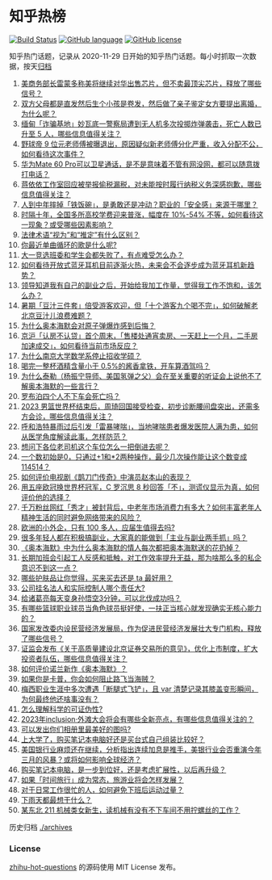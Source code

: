 # 知乎热榜
[![Build Status](https://github.com/ToWeLong/zhihu-hot-questions/workflows/CI/badge.svg)](https://github.com/ToWeLong/zhihu-hot-questions/actions)
[![GitHub language](https://img.shields.io/badge/language-golang-orange.svg)](https://golang.org/)
[![GitHub license](https://img.shields.io/github/license/ToWeLong/zhihu-hot-questions)](https://github.com/ToWeLong/zhihu-hot-questions/blob/main/LICENSE)

知乎热门话题，记录从 2020-11-29 日开始的知乎热门话题。每小时抓取一次数据，按天[归档](./archives)

<!-- BEGIN -->

1. [美商务部长雷蒙多称美将继续对华出售芯片，但不卖最顶尖芯片，释放了哪些信号？](https://www.zhihu.com/question/620477664)
1. [双方父母都是直发然后生个小孩是卷发，然后做了亲子鉴定女方要提出离婚，为什么呢？](https://www.zhihu.com/question/619274471)
1. [缅甸「诈骗基地」妙瓦底一警察局遭到无人机多次投掷炸弹袭击，死亡人数已升至 5 人，哪些信息值得关注？](https://www.zhihu.com/question/620484106)
1. [野球帝 9 位元老师傅被曝退出，原因疑似新老师傅分化严重，收入分配不公，如何看待这次事件？](https://www.zhihu.com/question/620465143)
1. [华为Mate 60 Pro可以卫星通话，是不是意味着不管有网没网，都可以随意拨打电话？](https://www.zhihu.com/question/619814502)
1. [蒋依依工作室回应被举报偷税漏税，对未能按时履行纳税义务深感抱歉，哪些信息值得关注？](https://www.zhihu.com/question/620494632)
1. [人到中年摔掉「铁饭碗」，是勇敢还是冲动？职业的「安全感」来源于哪里？](https://www.zhihu.com/question/620467237)
1. [时隔十年，全国多所高校学费迎来普涨，幅度在 10%-54% 不等，如何看待这一现象？或受哪些因素影响？](https://www.zhihu.com/question/620484450)
1. [法律术语“视为”和“推定”有什么区别？](https://www.zhihu.com/question/429593887)
1. [你最近单曲循环的歌是什么呢?](https://www.zhihu.com/question/620522648)
1. [大一竞选班委和学生会都失败了，有点难受怎么办？](https://www.zhihu.com/question/298906472)
1. [如何看待开放式蓝牙耳机目前逐渐火热，未来会不会逐步成为蓝牙耳机新趋势？](https://www.zhihu.com/question/614885970)
1. [领导知道我有自己的副业之后，开始给我加工作量，觉得我工作不饱和，该怎么办？](https://www.zhihu.com/question/620457299)
1. [暑期「豆汁三件套」倍受游客欢迎，但「十个游客九个喝不完」，如何破解老北京豆汁儿浪费难题？](https://www.zhihu.com/question/620138007)
1. [为什么奥本海默会对原子弹爆炸感到后悔？](https://www.zhihu.com/question/620274712)
1. [京沪「认房不认贷」首个周末，「售楼处通宵卖房、一天赶上一个月，二手房加速成交」，如何看待当前市场反应？](https://www.zhihu.com/question/620460588)
1. [为什么南京大学数学系停止招收学硕？](https://www.zhihu.com/question/619700616)
1. [喝完一整杯酒精含量小于 0.5%的酱香拿铁，开车算酒驾吗？](https://www.zhihu.com/question/620481288)
1. [为什么泰勒（杨振宁导师、美国氢弹之父）会在至关重要的听证会上说他不了解奥本海默的一些言行？](https://www.zhihu.com/question/620396694)
1. [罗布泊四个人不下车会死亡吗？](https://www.zhihu.com/question/615519308)
1. [2023 男篮世界杯结束后，周琦回国接受检查，初步诊断腰间盘突出，还需多方会诊，哪些信息值得关注？](https://www.zhihu.com/question/620487873)
1. [呼和浩特暴雨过后引发「雷暴哮喘」，当地哮喘患者爆发医院人满为患，如何从医学角度解读此事，怎样防范？](https://www.zhihu.com/question/620365548)
1. [想问下各位老司机这个车位怎么一把倒进去呢？](https://www.zhihu.com/question/620249523)
1. [一个数初始是0，只通过+1和*2两种操作，最少几次操作能让这个数变成114514？](https://www.zhihu.com/question/619706848)
1. [如何评价电视剧《鹊刀门传奇》中演员赵本山的表现？](https://www.zhihu.com/question/618539542)
1. [用五座欧冠换世界杯冠军，C 罗沉思 8 秒回答「不」，测谎仪显示为真，如何评价他的选择？](https://www.zhihu.com/question/620468499)
1. [千万粉丝网红「秀才」被封背后，中老年市场消费力有多大？如何丰富老年人精神生活的同时避免网络带来的风险？](https://www.zhihu.com/question/620450325)
1. [欧洲的小外企，只有 100 多人，应届生值得去吗?](https://www.zhihu.com/question/620160154)
1. [很多年轻人都在积极搞副业，大家真的能做到「主业与副业两手抓」吗？](https://www.zhihu.com/question/617458885)
1. [《奥本海默》中为什么奥本海默的情人每次都把奥本海默送的花扔掉？](https://www.zhihu.com/question/620088756)
1. [长期加班会引起工人反感和抵触，对工作效率提升无益，那为啥那么多的私企意识不到这一点？](https://www.zhihu.com/question/619958513)
1. [哪些护肤品让你觉得，买来买去还是 ta 最好用？](https://www.zhihu.com/question/616070779)
1. [公司挂名法人和实际控制人哪个责任大?](https://www.zhihu.com/question/513193999)
1. [给诸葛亮每天变身孙悟空3分钟，可以北伐成功吗？](https://www.zhihu.com/question/619855219)
1. [有哪些篮球职业球员当角色球员挺好使，一扶正当核心就发现确实无核心能力的？](https://www.zhihu.com/question/620159710)
1. [国家发改委内设民营经济发展局，作为促进民营经济发展壮大专门机构，释放了哪些信号？](https://www.zhihu.com/question/620458543)
1. [证监会发布《关于高质量建设北京证券交易所的意见》，优化上市制度，扩大投资者队伍，哪些信息值得关注？](https://www.zhihu.com/question/620175725)
1. [如何评价诺兰新作《奥本海默》？](https://www.zhihu.com/question/619395484)
1. [如果你是卡普，你会如何阻止路飞当海贼？](https://www.zhihu.com/question/620288446)
1. [梅西职业生涯中多次遭遇「断腿式飞铲」，且 var 清楚记录其膝盖变形瞬间，为何最终他还啥事没有？](https://www.zhihu.com/question/620355526)
1. [怎么理解科学的可证伪性?](https://www.zhihu.com/question/363983260)
1. [2023年inclusion·外滩大会将会有哪些全新亮点，有哪些信息值得关注的？](https://www.zhihu.com/question/619864584)
1. [可以发出你们相册里最美好的图吗?](https://www.zhihu.com/question/619099705)
1. [上大学了，购买笔记本电脑好还是买台式自己组装比较好？](https://www.zhihu.com/question/619635911)
1. [美国银行业麻烦还在继续，分析指出连续加息是推手，美银行业会否重演今年三月的风暴？或将如何影响全球经济？](https://www.zhihu.com/question/620484661)
1. [购买笔记本电脑，是一步到位好，还是考虑扩展性，以后再升级？](https://www.zhihu.com/question/619306931)
1. [如果「时间旅行」成为常态，旅游业将会怎样发展？](https://www.zhihu.com/question/620142637)
1. [对于日常工作很忙的人，如何避免下班后运动过量？](https://www.zhihu.com/question/620125529)
1. [下雨天都最想干什么？](https://www.zhihu.com/question/620308839)
1. [某东北 211 机械类女新生，读机械有没有不下车间不用拧螺丝的工作？](https://www.zhihu.com/question/613433286)

<!-- END -->

历史归档 [./archives](./archives)


### License
[zhihu-hot-questions](https://github.com/towelong/zhihu-hot-questions) 的源码使用 MIT License 发布。